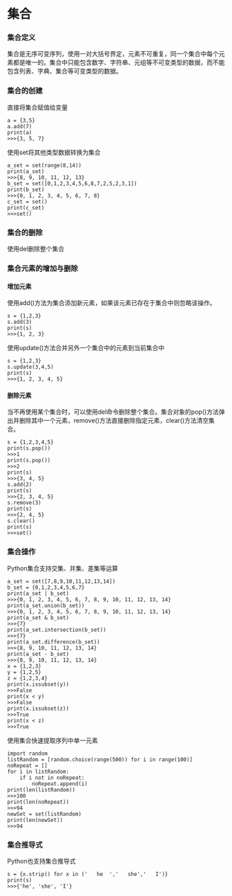 # 集合

### 集合定义

集合是无序可变序列，使用一对大括号界定，元素不可重复，同一个集合中每个元素都是唯一的。集合中只能包含数字、字符串、元组等不可变类型的数据，而不能包含列表、字典、集合等可变类型的数据。

### 集合的创建

直接将集合赋值给变量

```
a = {3,5}
a.add(7)
print(a)
>>>{3, 5, 7}
```

使用set将其他类型数据转换为集合

```
a_set = set(range(8,14))
print(a_set)
>>>{8, 9, 10, 11, 12, 13}
b_set = set([0,1,2,3,4,5,6,8,7,2,5,2,3,1])
print(b_set)
>>>{0, 1, 2, 3, 4, 5, 6, 7, 8}
c_set = set()
print(c_set)
>>>set()
```

### 集合的删除

使用del删除整个集合

### 集合元素的增加与删除

#### 增加元素

使用add()方法为集合添加新元素，如果该元素已存在于集合中则忽略该操作。

```
s = {1,2,3}
s.add(3)
print(s)
>>>{1, 2, 3}
```

使用update()方法合并另外一个集合中的元素到当前集合中

```
s = {1,2,3}
s.update(3,4,5)
print(s)
>>>{1, 2, 3, 4, 5}
```

#### 删除元素

当不再使用某个集合时，可以使用del命令删除整个集合。集合对象的pop()方法弹出并删除其中一个元素，remove()方法直接删除指定元素，clear()方法清空集合。

```
s = {1,2,3,4,5}
print(s.pop())
>>>1
print(s.pop())
>>>2
print(s)
>>>{3, 4, 5}
s.add(2)
print(s)
>>>{2, 3, 4, 5}
s.remove(3)
print(s)
>>>{2, 4, 5}
s.clear()
print(s)
>>>set()
```

### 集合操作

Python集合支持交集、并集、差集等运算

```
a_set = set([7,8,9,10,11,12,13,14])
b_set = {0,1,2,3,4,5,6,7}
print(a_set | b_set)
>>>{0, 1, 2, 3, 4, 5, 6, 7, 8, 9, 10, 11, 12, 13, 14}
print(a_set.union(b_set))
>>>{0, 1, 2, 3, 4, 5, 6, 7, 8, 9, 10, 11, 12, 13, 14}
print(a_set & b_set)
>>>{7}
print(a_set.intersection(b_set))
>>>{7}
print(a_set.difference(b_set))
>>>{8, 9, 10, 11, 12, 13, 14}
print(a_set - b_set)
>>>{8, 9, 10, 11, 12, 13, 14}
x = {1,2,3}
y = {1,2,5}
z = {1,2,3,4}
print(x.issubset(y))
>>>False
print(x < y)
>>>False
print(x.issubset(z))
>>>True
print(x < z)
>>>True
```

使用集合快速提取序列中单一元素

```
import random
listRandom = [random.choice(range(500)) for i in range(100)]
noRepeat = []
for i in listRandom:
    if i not in noRepeat:
        noRepeat.append(i)
print(len(listRandom))
>>>100
print(len(noRepeat))
>>>94
newSet = set(listRandom)
print(len(newSet))
>>>94
```

### 集合推导式

Python也支持集合推导式

```
s = {x.strip() for x in ('   he  ','   she','   I')}
print(s)
>>>{'he', 'she', 'I'}
```